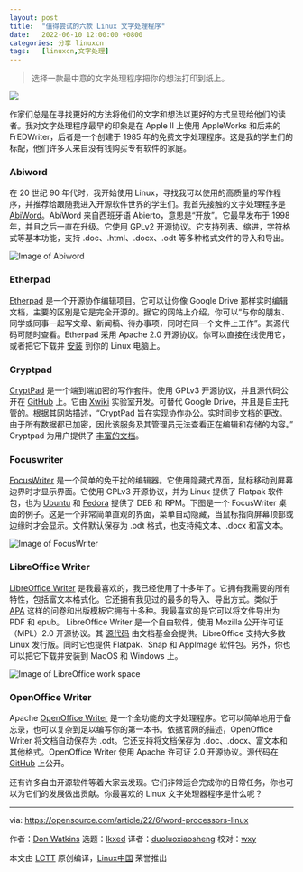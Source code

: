 ```yaml
---
layout: post
title:	"值得尝试的六款 Linux 文字处理程序"
date:	2022-06-10 12:00:00 +0800 
categories:	分享 linuxcn 
tags:	[linuxcn,文字处理]
---
```




> 
> 选择一款最中意的文字处理程序把你的想法打印到纸上。
> 
> 
> 


![](/Asserts/Images//attachment/album/202206/10/120032h7jlo1ozm37fdyfv.jpg)


作家们总是在寻找更好的方法将他们的文字和想法以更好的方式呈现给他们的读者。我对文字处理程序最早的印象是在 Apple II 上使用 AppleWorks 和后来的 FrEDWriter，后者是一个创建于 1985 年的免费文字处理程序。这是我的学生们的标配，他们许多人来自没有钱购买专有软件的家庭。


### Abiword


在 20 世纪 90 年代时，我开始使用 Linux，寻找我可以使用的高质量的写作程序，并推荐给跟随我进入开源软件世界的学生们。我首先接触的文字处理程序是 [AbiWord](https://www.abisource.com/)。AbiWord 来自西班牙语 Abierto，意思是“开放”。它最早发布于 1998 年，并且之后一直在升级。它使用 GPLv2 开源协议。它支持列表、缩进，字符格式等基本功能，支持 .doc、.html、.docx、.odt 等多种格式文件的导入和导出。


![Image of Abiword](/Asserts/Images//attachment/album/202206/10/120037pvmnxmjkjb2i9bjv.png)


### Etherpad


[Etherpad](https://etherpad.org/#) 是一个开源协作编辑项目。它可以让你像 Google Drive 那样实时编辑文档，主要的区别是它是完全开源的。据它的网站上介绍，你可以“与你的朋友、同学或同事一起写文章、新闻稿、待办事项，同时在同一个文件上工作”。其源代码可随时查看。Etherpad 采用 Apache 2.0 开源协议。你可以直接在线使用它，或者把它下载并 [安装](https://github.com/ether/etherpad-lite#installation) 到你的 Linux 电脑上。


### Cryptpad


[CryptPad](https://cryptpad.fr/what-is-cryptpad.html) 是一个端到端加密的写作套件。使用 GPLv3 开源协议，并且源代码公开在 [GitHub](https://github.com/xwiki-labs/cryptpad) 上。它由 [Xwiki](https://github.com/xwiki-labs) 实验室开发。可替代 Google Drive，并且是自主托管的。根据其网站描述，“CryptPad 旨在实现协作办公。实时同步文档的更改。由于所有数据都已加密，因此该服务及其管理员无法查看正在编辑和存储的内容。” Cryptpad 为用户提供了 [丰富的文档](https://docs.cryptpad.fr/en/user_guide/index.html)。


### Focuswriter


[FocusWriter](https://gottcode.org/focuswriter/) 是一个简单的免干扰的编辑器。它使用隐藏式界面，鼠标移动到屏幕边界时才显示界面。它使用 GPLv3 开源协议，并为 Linux 提供了 Flatpak 软件包，也为 [Ubuntu](https://packages.ubuntu.com/jammy/focuswriter) 和 [Fedora](https://src.fedoraproject.org/rpms/focuswriter) 提供了 DEB 和 RPM。下图是一个 FocusWriter 桌面的例子。这是一个非常简单直观的界面，菜单自动隐藏，当鼠标指向屏幕顶部或边缘时才会显示。文件默认保存为 .odt 格式，也支持纯文本、.docx 和富文本。


![Image of FocusWriter](/Asserts/Images//attachment/album/202206/10/120155mlcvcesesi2708wv.jpg)


### LibreOffice Writer


[LibreOffice Writer](https://www.libreoffice.org/discover/writer/) 是我最喜欢的，我已经使用了十多年了。它拥有我需要的所有特性，包括富文本格式化。它还拥有我见过的最多的导入、导出方式。类似于 [APA](https://extensions.libreoffice.org/en/extensions/show/apa-style-paper-template) 这样的问卷和出版模板它拥有十多种。我最喜欢的是它可以将文件导出为 PDF 和 epub。 LibreOffice Writer 是一个自由软件，使用 Mozilla 公开许可证（MPL）2.0 开源协议。其 [源代码](https://www.libreoffice.org/about-us/source-code/) 由文档基金会提供。LibreOffice 支持大多数 Linux 发行版。同时它也提供 Flatpak、Snap 和 AppImage 软件包。另外，你也可以把它下载并安装到 MacOS 和 Windows 上。


![Image of LibreOffice work space](/Asserts/Images//attachment/album/202206/10/120040a1dl1yz3kd6mr6mm.png)


### OpenOffice Writer


Apache [OpenOffice Writer](https://www.openoffice.org/product/writer.html) 是一个全功能的文字处理程序。它可以简单地用于备忘录，也可以复杂到足以编写你的第一本书。依据官网的描述，OpenOffice Writer 将文档自动保存为 .odt。它还支持将文档保存为 .doc、.docx、富文本和其他格式。OpenOffice Writer 使用 Apache 许可证 2.0 开源协议。源代码在 [GitHub](https://github.com/apache/openoffice) 上公开。


还有许多自由开源软件等着大家去发现。它们非常适合完成你的日常任务，你也可以为它们的发展做出贡献。你最喜欢的 Linux 文字处理器程序是什么呢？




---


via: <https://opensource.com/article/22/6/word-processors-linux>


作者：[Don Watkins](https://opensource.com/users/don-watkins) 选题：[lkxed](https://github.com/lkxed) 译者：[duoluoxiaosheng](https://github.com/duoluoxiaosheng) 校对：[wxy](https://github.com/wxy)


本文由 [LCTT](https://github.com/LCTT/TranslateProject) 原创编译，[Linux中国](https://linux.cn/) 荣誉推出
